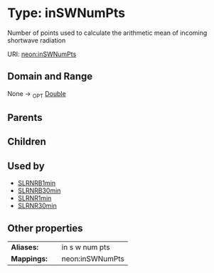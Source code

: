 
# Type: inSWNumPts


Number of points used to calculate the arithmetic mean of incoming shortwave radiation

URI: [neon:inSWNumPts](https://data.neonscience.org/inSWNumPts)


## Domain and Range

None ->  <sub>OPT</sub> [Double](types/Double.md)

## Parents


## Children


## Used by

 * [SLRNRB1min](SLRNRB1min.md)
 * [SLRNRB30min](SLRNRB30min.md)
 * [SLRNR1min](SLRNR1min.md)
 * [SLRNR30min](SLRNR30min.md)

## Other properties

|  |  |  |
| --- | --- | --- |
| **Aliases:** | | in s w num pts |
| **Mappings:** | | neon:inSWNumPts |

